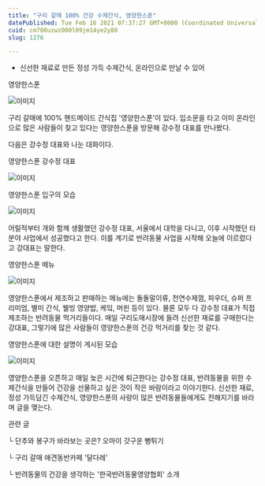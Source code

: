```yaml
---
title: "구리 갈매 100% 건강 수제간식, 영양한스푼"
datePublished: Tue Feb 16 2021 07:37:27 GMT+0000 (Coordinated Universal Time)
cuid: cm700uzwz000l09jm14ye2y80
slug: 1276

---
```



- 신선한 재료로 만든 정성 가득 수제간식, 온라인으로 만날 수 있어

영양한스푼

![이미지](https://cdn.hashnode.com/res/hashnode/image/upload/v1739250521106/4c50ff06-0ccd-4fc3-809c-3a047001d97e.jpeg)

구리 갈매에 100% 핸드메이드 간식집 '영양한스푼'이 있다. 입소문을 타고 이미 온라인으로 많은 사람들이 찾고 있다는 영양한스푼을 방문해 강수정 대표를 만나봤다.

다음은 강수정 대표와 나눈 대화이다.

영양한스푼 강수정 대표

![이미지](https://cdn.hashnode.com/res/hashnode/image/upload/v1739250523869/124de3b2-7492-4668-aa08-d80dfdada407.jpeg)

영양한스푼 입구의 모습

![이미지](https://cdn.hashnode.com/res/hashnode/image/upload/v1739250526038/fbe19901-bf68-45b3-803c-2265fe81f57b.jpeg)

어릴적부터 개와 함께 생활했던 강수정 대표, 서울에서 대학을 다니고, 이후 시작했던 타 분야 사업에서 성공했다고 한다. 이를 계기로 반려동물 사업을 시작해 오늘에 이르렀다고 강대표는 말한다.

영양한스푼 메뉴

![이미지](https://cdn.hashnode.com/res/hashnode/image/upload/v1739250528653/36a5202e-1ef6-4d1a-bc7e-dcd32aea754d.jpeg)

영양한스푼에서 제조하고 판매하는 메뉴에는 돌돌말이류, 천연수제껌, 파우더, 슈퍼 프리미엄, 별미 간식, 웰빙 영양밥, 케잌, 머핀 등이 있다. 물론 모두 다 강수정 대표가 직접 제조하는 반려동물 먹거리들이다. 매일 구리도매시장에 들려 신선한 재료를 구매한다는 강대표, 그렇기에 많은 사람들이 영양한스푼의 건강 먹거리를 찾는 것 같다.

영양한스푼에 대한 설명이 게시된 모습

![이미지](https://cdn.hashnode.com/res/hashnode/image/upload/v1739250531078/7924d3c1-6b1d-4ab4-97ba-889e0f629e43.jpeg)

영양한스푼을 오픈하고 매일 늦은 시간에 퇴근한다는 강수정 대표, 반려동물을 위한 수제간식을 만들어 건강을 선물하고 싶은 것이 작은 바람이라고 이야기한다. 신선한 재료, 정성 가득담긴 수제간식, 영양한스푼의 사랑이 많은 반려동물들에게도 전해지기를 바라며 글을 맺는다.

관련 글

└ 단추와 봉구가 바라보는 곳은? 오마이 갓구운 뻥튀기

└ 구리 갈매 애견동반카페 '달다레'

└ 반려동물의 건강을 생각하는 '한국반려동물영양협회' 소개